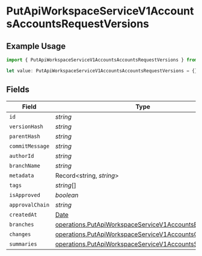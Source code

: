 # PutApiWorkspaceServiceV1AccountsAccountsRequestVersions

## Example Usage

```typescript
import { PutApiWorkspaceServiceV1AccountsAccountsRequestVersions } from "oppulence-backend-sdk/models/operations";

let value: PutApiWorkspaceServiceV1AccountsAccountsRequestVersions = {};
```

## Fields

| Field                                                                                                                          | Type                                                                                                                           | Required                                                                                                                       | Description                                                                                                                    |
| ------------------------------------------------------------------------------------------------------------------------------ | ------------------------------------------------------------------------------------------------------------------------------ | ------------------------------------------------------------------------------------------------------------------------------ | ------------------------------------------------------------------------------------------------------------------------------ |
| `id`                                                                                                                           | *string*                                                                                                                       | :heavy_minus_sign:                                                                                                             | N/A                                                                                                                            |
| `versionHash`                                                                                                                  | *string*                                                                                                                       | :heavy_minus_sign:                                                                                                             | N/A                                                                                                                            |
| `parentHash`                                                                                                                   | *string*                                                                                                                       | :heavy_minus_sign:                                                                                                             | N/A                                                                                                                            |
| `commitMessage`                                                                                                                | *string*                                                                                                                       | :heavy_minus_sign:                                                                                                             | N/A                                                                                                                            |
| `authorId`                                                                                                                     | *string*                                                                                                                       | :heavy_minus_sign:                                                                                                             | N/A                                                                                                                            |
| `branchName`                                                                                                                   | *string*                                                                                                                       | :heavy_minus_sign:                                                                                                             | N/A                                                                                                                            |
| `metadata`                                                                                                                     | Record<string, *string*>                                                                                                       | :heavy_minus_sign:                                                                                                             | N/A                                                                                                                            |
| `tags`                                                                                                                         | *string*[]                                                                                                                     | :heavy_minus_sign:                                                                                                             | N/A                                                                                                                            |
| `isApproved`                                                                                                                   | *boolean*                                                                                                                      | :heavy_minus_sign:                                                                                                             | N/A                                                                                                                            |
| `approvalChain`                                                                                                                | *string*                                                                                                                       | :heavy_minus_sign:                                                                                                             | N/A                                                                                                                            |
| `createdAt`                                                                                                                    | [Date](https://developer.mozilla.org/en-US/docs/Web/JavaScript/Reference/Global_Objects/Date)                                  | :heavy_minus_sign:                                                                                                             | N/A                                                                                                                            |
| `branches`                                                                                                                     | [operations.PutApiWorkspaceServiceV1AccountsBranches](../../models/operations/putapiworkspaceservicev1accountsbranches.md)[]   | :heavy_minus_sign:                                                                                                             | N/A                                                                                                                            |
| `changes`                                                                                                                      | [operations.PutApiWorkspaceServiceV1AccountsChanges](../../models/operations/putapiworkspaceservicev1accountschanges.md)[]     | :heavy_minus_sign:                                                                                                             | N/A                                                                                                                            |
| `summaries`                                                                                                                    | [operations.PutApiWorkspaceServiceV1AccountsSummaries](../../models/operations/putapiworkspaceservicev1accountssummaries.md)[] | :heavy_minus_sign:                                                                                                             | N/A                                                                                                                            |